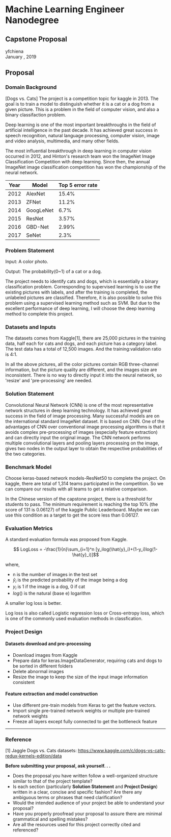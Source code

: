 # Machine Learning Engineer Nanodegree
## Capstone Proposal
yfchiena  
January , 2019

## Proposal

### Domain Background

[Dogs vs. Cats] The project is a competition topic for kaggle in 2013. The goal is to train a model to distinguish whether it is a cat or a dog from a given picture. This is a problem in the field of computer vision, and also a binary classifaction problem.

Deep learning is one of the most important breakthroughs in the field of artificial intelligence in the past decade. It has achieved great success in speech recognition, natural language processing, computer vision, image and video analysis, multimedia, and many other fields.

The most influential breakthrough in deep learning in computer vision occurred in 2012, and Hinton's research team won the ImageNet Image Classification Competition with deep learning. Since then, the annual ImageNet image classification competition has won the championship of the neural network.


| Year | Model | Top 5 error rate |
| ------ | ------ | ------ |
| 2012 | AlexNet | 15.4%	 |
| 2013 | ZFNet | 11.2%	 |
| 2014 | GoogLeNet | 6.7%	 |
| 2015 | ResNet | 3.57%	 |
| 2016 | GBD-Net | 2.99%	 |
| 2017 | SeNet | 2.3%	 |


### Problem Statement

Input: A color photo.

Output: The probability(0~1) of a cat or a dog.

The project needs to identify cats and dogs, which is essentially a binary classification problem. Corresponding to supervised learning is to use the existing pictures with labels, and after the training is completed, the unlabeled pictures are classified. Therefore, it is also possible to solve this problem using a supervised learning method such as SVM. But due to the excellent performance of deep learning, I will choose the deep learning method to complete this project.

### Datasets and Inputs

The datasets comes from Kaggle[1], there are 25,000 pictures in the training data, half each for cats and dogs, and each picture has a category label. The test data has a total of 12,500 images. And the training:validation ratio is 4:1.

In all the above pictures, all the color pictures contain RGB three-channel information, but the picture quality are different, and the images size are inconsistent. There is no way to directly input it into the neural network, so 'resize' and 'pre-processing' are needed.

### Solution Statement

Convolutional Neural Network (CNN) is one of the most representative network structures in deep learning technology. It has achieved great success in the field of image processing. Many successful models are on the international standard ImageNet dataset. It is based on CNN. One of the advantages of CNN over conventional image processing algorithms is that it avoids complex pre-processing of images (especially feature extraction) and can directly input the original image. The CNN network performs multiple convolutional layers and pooling layers processing on the image, gives two nodes in the output layer to obtain the respective probabilities of the two categories.

### Benchmark Model

Choose keras-based network models-ResNet50 to complete the project. On kaggle, there are total of 1,314 teams participated in the competition. So we can compare our results with all teams to get a relative comparison.

In the Chinese version of the capstone project, there is a threshold for students to pass. The minimum requirement is reaching the top 10% (the score of 131 is 0.06127) of the kaggle Public Leaderboard. Maybe we can use this condition as a target to get the score less than 0.06127.

### Evaluation Metrics

A standard evaluation formula was proposed from Kaggle.

$$ LogLoss = -\frac{1}{n}\sum_{i=1}^n [y_ilog(\hat{y}_i)+(1-y_i)log(1- \hat{y}_i)]$$

where,
* n is the number of images in the test set
* $\hat{y}_i$ is the predicted probability of the image being a dog
* $y_i$ is 1 if the image is a dog, 0 if cat
* $log()$ is the natural (base e) logarithm

A smaller log loss is better.

Log loss is also called Logistic regression loss or Cross-entropy loss, which is one of the commonly used evaluation methods in classfication. 

### Project Design

#### Datasets download and pre-processing
* Download images from Kaggle
* Prepare data for keras.ImageDataGenerator, requiring cats and dogs to be sorted in different folders
* Delete abnormal images
* Resize the image to keep the size of the input image information consistent

#### Feature extraction and model construction
* Use different pre-train models from Keras to get the feature vectors.
* Import single pre-trained network weights or multiple pre-trained network weights
* Freeze all layers except fully connected to get the bottleneck feature


-----------
### Reference
[1] Jaggle Dogs vs. Cats datasets: https://www.kaggle.com/c/dogs-vs-cats-redux-kernels-edition/data

**Before submitting your proposal, ask yourself. . .**

- Does the proposal you have written follow a well-organized structure similar to that of the project template?
- Is each section (particularly **Solution Statement** and **Project Design**) written in a clear, concise and specific fashion? Are there any ambiguous terms or phrases that need clarification?
- Would the intended audience of your project be able to understand your proposal?
- Have you properly proofread your proposal to assure there are minimal grammatical and spelling mistakes?
- Are all the resources used for this project correctly cited and referenced?
